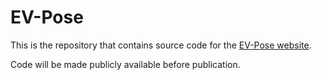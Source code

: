 # EV-Pose

This is the repository that contains source code for the [EV-Pose website](https://EV-Pose.github.io).

Code will be made publicly available before publication.  
